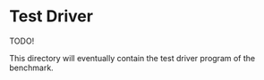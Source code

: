 # Test Driver

TODO!

This directory will eventually contain the test driver program of the benchmark.
